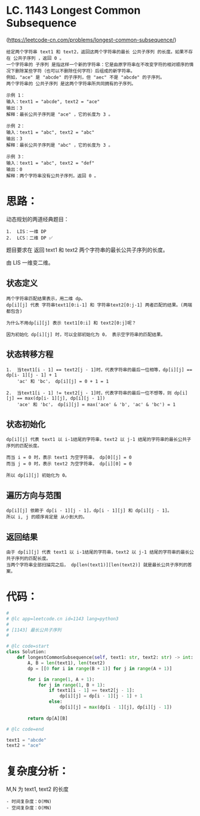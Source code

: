 LC. 1143 Longest Common Subsequence
====

(https://leetcode-cn.com/problems/longest-common-subsequence/)

    给定两个字符串 text1 和 text2，返回这两个字符串的最长 公共子序列 的长度。如果不存在 公共子序列 ，返回 0 。
    一个字符串的 子序列 是指这样一个新的字符串：它是由原字符串在不改变字符的相对顺序的情况下删除某些字符（也可以不删除任何字符）后组成的新字符串。
    例如，"ace" 是 "abcde" 的子序列，但 "aec" 不是 "abcde" 的子序列。
    两个字符串的 公共子序列 是这两个字符串所共同拥有的子序列。

    示例 1：
    输入：text1 = "abcde", text2 = "ace" 
    输出：3  
    解释：最长公共子序列是 "ace" ，它的长度为 3 。

    示例 2：
    输入：text1 = "abc", text2 = "abc"
    输出：3
    解释：最长公共子序列是 "abc" ，它的长度为 3 。

    示例 3：
    输入：text1 = "abc", text2 = "def"
    输出：0
    解释：两个字符串没有公共子序列，返回 0 。

思路：
====

动态规划的两道经典题目：

    1.  LIS：一维 DP
    2.  LCS：二维 DP ✅

题目要求在 返回 text1 和 text2 两个字符串的最长公共子序列的长度。

由 LIS 一维变二维。

## 状态定义
    两个字符串匹配结果表示，用二维 dp。  
    dp[i][j] 代表 字符串text1[0:i-1] 和 字符串text2[0:j-1] 两者匹配的结果。(两端都包含)

    为什么不用dp[i][j] 表示 text1[0:i] 和 text2[0:j]呢？

    因为初始化 dp[i][j] 时，可以全部初始化为 0， 表示空字符串的匹配结果。

## 状态转移方程
    1.  当text1[i - 1] == text2[j - 1]时，代表字符串的最后一位相等，dp[i][j] == dp[i- 1][j - 1] + 1
        'ac' 和 'bc'， dp[i][j] = 0 + 1 = 1  

    2.  当text1[i - 1] != text2[j - 1]时，代表字符串的最后一位不想等，则 dp[i][j] == max(dp[i- 1][j], dp[i][j - 1])
        'ace' 和 'bc'， dp[i][j] = max('ace' & 'b', 'ac' & 'bc') = 1

## 状态初始化
    dp[i][j] 代表 text1 以 i-1结尾的字符串，text2 以 j-1 结尾的字符串的最长公共子序列的匹配长度。 

    而当 i = 0 时，表示 text1 为空字符串， dp[0][j] = 0  
    而当 j = 0 时，表示 text2 为空字符串， dp[i][0] = 0

    所以 dp[i][j] 初始化为 0。

## 遍历方向与范围
    dp[i][j] 依赖于 dp[i - 1][j - 1]，dp[i - 1][j] 和 dp[i][j - 1]。  
    所以 i, j 的顺序肯定是 从小到大的。

## 返回结果
    由于 dp[i][j] 代表 text1 以 i-1结尾的字符串，text2 以 j-1 结尾的字符串的最长公共子序列的匹配长度。
    当两个字符串全部扫描完之后， dp[len(text1)][len(text2)] 就是最长公共子序列的答案。

代码：
====

```python
#
# @lc app=leetcode.cn id=1143 lang=python3
#
# [1143] 最长公共子序列
#

# @lc code=start
class Solution:
    def longestCommonSubsequence(self, text1: str, text2: str) -> int:
        A, B = len(text1), len(text2)
        dp = [[0 for i in range(B + 1)] for j in range(A + 1)]

        for i in range(1, A + 1):
            for j in range(1, B + 1):
                if text1[i - 1] == text2[j - 1]:
                    dp[i][j] = dp[i - 1][j - 1] + 1
                else:
                    dp[i][j] = max(dp[i - 1][j], dp[i][j - 1])
                
        return dp[A][B]

# @lc code=end

text1 = "abcde"
text2 = "ace" 
```

复杂度分析：
====
M,N 为 text1, text2 的长度

    - 时间复杂度：O(MN)
    - 空间复杂度：O(MN)

